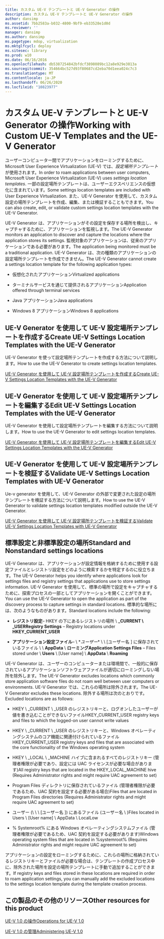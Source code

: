 ```yaml
---
title: カスタム UE-V テンプレートと UE-V Generator の操作
description: カスタム UE-V テンプレートと UE-V Generator の操作
author: dansimp
ms.assetid: 7bb2583a-b032-4800-9bf9-eb33528e1d0d
ms.reviewer: ''
manager: dansimp
ms.author: dansimp
ms.pagetype: mdop, virtualization
ms.mktglfcycl: deploy
ms.sitesec: library
ms.prod: w10
ms.date: 06/16/2016
ms.openlocfilehash: db5387254842bfdcf3898089bc12a8e929e3813a
ms.sourcegitcommit: 354664bc527d93f80687cd2eba70d1eea024c7c3
ms.translationtype: MT
ms.contentlocale: ja-JP
ms.lasthandoff: 06/26/2020
ms.locfileid: "10823977"
---
```

# <span data-ttu-id="15e2e-103">カスタム UE-V テンプレートと UE-V Generator の操作</span><span class="sxs-lookup"><span data-stu-id="15e2e-103">Working with Custom UE-V Templates and the UE-V Generator</span></span>


<span data-ttu-id="15e2e-104">ユーザーコンピューター間でアプリケーションをローミングするために、Microsoft User Experience Virtualization (UE-V) では、*設定場所テンプレート*が使用されます。</span><span class="sxs-lookup"><span data-stu-id="15e2e-104">In order to roam applications between user computers, Microsoft User Experience Virtualization (UE-V) uses *settings location templates*.</span></span> <span data-ttu-id="15e2e-105">一部の設定場所テンプレートは、ユーザーエクスペリエンスの仮想化に含まれています。</span><span class="sxs-lookup"><span data-stu-id="15e2e-105">Some settings location templates are included with User Experience Virtualization.</span></span> <span data-ttu-id="15e2e-106">また、UE-V Generator を使用して、カスタム設定の場所テンプレートを作成、編集、または検証することもできます。</span><span class="sxs-lookup"><span data-stu-id="15e2e-106">You can also create, edit, or validate custom settings location templates with the UE-V Generator.</span></span>

<span data-ttu-id="15e2e-107">UE-V Generator は、アプリケーションがその設定を保存する場所を検出し、キャプチャするために、アプリケーションを監視します。</span><span class="sxs-lookup"><span data-stu-id="15e2e-107">The UE-V Generator monitors an application to discover and capture the locations where the application stores its settings.</span></span> <span data-ttu-id="15e2e-108">監視対象のアプリケーションは、従来のアプリケーションである必要があります。</span><span class="sxs-lookup"><span data-stu-id="15e2e-108">The application being monitored must be a traditional application.</span></span> <span data-ttu-id="15e2e-109">UE-V Generator は、次の種類のアプリケーションの設定場所テンプレートを作成できません。</span><span class="sxs-lookup"><span data-stu-id="15e2e-109">The UE-V Generator cannot create a settings location template for the following application types:</span></span>

-   <span data-ttu-id="15e2e-110">仮想化されたアプリケーション</span><span class="sxs-lookup"><span data-stu-id="15e2e-110">Virtualized applications</span></span>

-   <span data-ttu-id="15e2e-111">ターミナルサービスを通じて提供されるアプリケーション</span><span class="sxs-lookup"><span data-stu-id="15e2e-111">Application offered through terminal services</span></span>

-   <span data-ttu-id="15e2e-112">Java アプリケーション</span><span class="sxs-lookup"><span data-stu-id="15e2e-112">Java applications</span></span>

-   <span data-ttu-id="15e2e-113">Windows 8 アプリケーション</span><span class="sxs-lookup"><span data-stu-id="15e2e-113">Windows 8 applications</span></span>

## <span data-ttu-id="15e2e-114">UE-V Generator を使用して UE-V 設定場所テンプレートを作成する</span><span class="sxs-lookup"><span data-stu-id="15e2e-114">Create UE-V Settings Location Templates with the UE-V Generator</span></span>


<span data-ttu-id="15e2e-115">UE-V Generator を使って設定場所テンプレートを作成する方法について説明します。</span><span class="sxs-lookup"><span data-stu-id="15e2e-115">How to use the UE-V Generator to create settings location templates.</span></span>

[<span data-ttu-id="15e2e-116">UE-V Generator を使用して UE-V 設定場所テンプレートを作成する</span><span class="sxs-lookup"><span data-stu-id="15e2e-116">Create UE-V Settings Location Templates with the UE-V Generator</span></span>](create-ue-v-settings-location-templates-with-the-ue-v-generator.md)

## <span data-ttu-id="15e2e-117">UE-V Generator を使用して UE-V 設定場所テンプレートを編集する</span><span class="sxs-lookup"><span data-stu-id="15e2e-117">Edit UE-V Settings Location Templates with the UE-V Generator</span></span>


<span data-ttu-id="15e2e-118">UE-V Generator を使用して設定場所テンプレートを編集する方法について説明します。</span><span class="sxs-lookup"><span data-stu-id="15e2e-118">How to use the UE-V Generator to edit settings location templates.</span></span>

[<span data-ttu-id="15e2e-119">UE-V Generator を使用して UE-V 設定場所テンプレートを編集する</span><span class="sxs-lookup"><span data-stu-id="15e2e-119">Edit UE-V Settings Location Templates with the UE-V Generator</span></span>](edit-ue-v-settings-location-templates-with-the-ue-v-generator.md)

## <span data-ttu-id="15e2e-120">UE-V Generator を使用して UE-V 設定場所テンプレートを検証する</span><span class="sxs-lookup"><span data-stu-id="15e2e-120">Validate UE-V Settings Location Templates with UE-V Generator</span></span>


<span data-ttu-id="15e2e-121">Ue-v generator を使用して、UE-V Generator の外部で変更された設定の場所テンプレートを検証する方法について説明します。</span><span class="sxs-lookup"><span data-stu-id="15e2e-121">How to use the UE-V Generator to validate settings location templates modified outside the UE-V Generator.</span></span>

[<span data-ttu-id="15e2e-122">UE-V Generator を使用して UE-V 設定場所テンプレートを検証する</span><span class="sxs-lookup"><span data-stu-id="15e2e-122">Validate UE-V Settings Location Templates with UE-V Generator</span></span>](validate-ue-v-settings-location-templates-with-ue-v-generator.md)

## <a href="" id="bkmk-standardnonstandardsettingslocations"></a><span data-ttu-id="15e2e-123">標準設定と非標準設定の場所</span><span class="sxs-lookup"><span data-stu-id="15e2e-123">Standard and Nonstandard settings locations</span></span>


<span data-ttu-id="15e2e-124">UE-V Generator は、アプリケーションが設定情報を格納するために使用する設定ファイルとレジストリ設定をどのように検索するかを特定するのに役立ちます。</span><span class="sxs-lookup"><span data-stu-id="15e2e-124">The UE-V Generator helps you identify where applications look for settings files and registry settings that applications use to store settings information.</span></span> <span data-ttu-id="15e2e-125">UE-V Generator を使用して、標準の場所で設定をキャプチャするために、探索プロセスの一部としてアプリケーションを開くことができます。</span><span class="sxs-lookup"><span data-stu-id="15e2e-125">You can use the UE-V Generator to open the application as part of the discovery process to capture settings in standard locations.</span></span> <span data-ttu-id="15e2e-126">標準的な場所には、次のようなものがあります。</span><span class="sxs-lookup"><span data-stu-id="15e2e-126">Standard locations include the following:</span></span>

-   <span data-ttu-id="15e2e-127">**レジストリ設定**– HKEY の下にあるレジストリの場所 \ **_CURRENT \ _USER**</span><span class="sxs-lookup"><span data-stu-id="15e2e-127">**Registry Settings** – Registry locations under **HKEY\_CURRENT\_USER**</span></span>

-   <span data-ttu-id="15e2e-128">**アプリケーション設定ファイル**– \ \**ユーザー*\* \ \ [ユーザー名 \] に保存されているファイル \ \ **AppData**  \\  **ローミング**</span><span class="sxs-lookup"><span data-stu-id="15e2e-128">**Application Settings Files** – Files stored under \\ **Users** \\ \[User name\] \\ **AppData** \\ **Roaming**</span></span>

<span data-ttu-id="15e2e-129">UE-V Generator は、ユーザーのコンピューターまたは環境間で、一般的に保存されているアプリケーションソフトウェアファイルが適切にローミングしない場所を除外します。</span><span class="sxs-lookup"><span data-stu-id="15e2e-129">The UE-V Generator excludes locations which commonly store application software files do not roam well between user computers or environments.</span></span> <span data-ttu-id="15e2e-130">UE-V Generator では、これらの場所は除外されます。</span><span class="sxs-lookup"><span data-stu-id="15e2e-130">The UE-V Generator excludes these locations.</span></span> <span data-ttu-id="15e2e-131">除外する場所は次のとおりです。</span><span class="sxs-lookup"><span data-stu-id="15e2e-131">Excluded locations are as follows:</span></span>

-   <span data-ttu-id="15e2e-132">HKEY \ _CURRENT \ _USER のレジストリキーと、ログオンしたユーザーが値を書き込むことができないファイル</span><span class="sxs-lookup"><span data-stu-id="15e2e-132">HKEY\_CURRENT\_USER registry keys and files to which the logged-on user cannot write values</span></span>

-   <span data-ttu-id="15e2e-133">HKEY \ _CURRENT \ _USER のレジストリキーと、Windows オペレーティングシステムのコア機能に関連付けられているファイル</span><span class="sxs-lookup"><span data-stu-id="15e2e-133">HKEY\_CURRENT\_USER registry keys and files that are associated with the core functionality of the Windows operating system</span></span>

-   <span data-ttu-id="15e2e-134">HKEY \ _LOCAL \ _MACHINE ハイブに含まれるすべてのレジストリキー (管理者権限が必要であり、設定には UAC ライセンスが必要な場合があります)</span><span class="sxs-lookup"><span data-stu-id="15e2e-134">All registry keys that are located in the HKEY\_LOCAL\_MACHINE hive (Requires Administrator rights and might require UAC agreement to set)</span></span>

-   <span data-ttu-id="15e2e-135">Program Files ディレクトリに保存されているファイル (管理者権限が必要であるため、UAC 契約を設定する必要がある場合)</span><span class="sxs-lookup"><span data-stu-id="15e2e-135">Files that are located in Program Files directories (Requires Administrator rights and might require UAC agreement to set)</span></span>

-   <span data-ttu-id="15e2e-136">ユーザー (\ \ \ [ユーザー名 \]) にあるファイル (ユーザー名 \ \)</span><span class="sxs-lookup"><span data-stu-id="15e2e-136">Files located in Users \\ \[User name\] \\ AppData \\ LocalLow</span></span>

-   <span data-ttu-id="15e2e-137">% Systemroot% にある Windows オペレーティングシステムファイル (管理者権限が必要であるため、UAC 契約を設定する必要があります)</span><span class="sxs-lookup"><span data-stu-id="15e2e-137">Windows operating system files that are located in %systemroot% (Requires Administrator rights and might require UAC agreement to set)</span></span>

<span data-ttu-id="15e2e-138">アプリケーションの設定をローミングするために、これらの場所に格納されているレジストリキーとファイルが必要な場合は、テンプレートの作成プロセス中に、除外された場所を設定の場所テンプレートに手動で追加することができます。</span><span class="sxs-lookup"><span data-stu-id="15e2e-138">If registry keys and files stored in these locations are required in order to roam application settings, you can manually add the excluded locations to the settings location template during the template creation process.</span></span>

## <span data-ttu-id="15e2e-139">この製品のその他のリソース</span><span class="sxs-lookup"><span data-stu-id="15e2e-139">Other resources for this product</span></span>


[<span data-ttu-id="15e2e-140">UE-V 1.0 の操作</span><span class="sxs-lookup"><span data-stu-id="15e2e-140">Operations for UE-V 1.0</span></span>](operations-for-ue-v-10.md)

[<span data-ttu-id="15e2e-141">UE-V 1.0 の管理</span><span class="sxs-lookup"><span data-stu-id="15e2e-141">Administering UE-V 1.0</span></span>](administering-ue-v-10.md)

 

 






